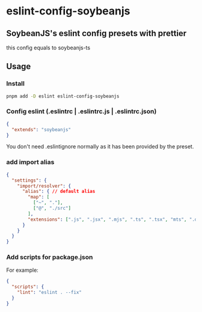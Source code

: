 # eslint-config-soybeanjs

## SoybeanJS's eslint config presets with prettier

this config equals to soybeanjs-ts

## Usage

### Install

```bash
pnpm add -D eslint eslint-config-soybeanjs
```

### Config eslint (.eslintrc | .eslintrc.js | .eslintrc.json)

```json
{
  "extends": "soybeanjs"
}
```

You don't need .eslintignore normally as it has been provided by the preset.

### add import alias

```json
{
  "settings": {
    "import/resolver": {
      "alias": { // default alias
        "map": [
          ["~", "."],
          ["@", "./src"]
        ],
        "extensions": [".js", ".jsx", ".mjs", ".ts", ".tsx", "mts", ".d.ts"]
      }
    }
  }
}
```

### Add scripts for package.json

For example:

```json
{
  "scripts": {
    "lint": "eslint . --fix"
  }
}
```
